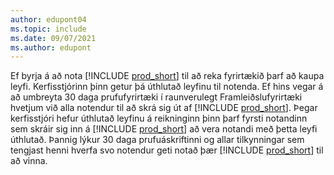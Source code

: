 ```yaml
---
author: edupont04
ms.topic: include
ms.date: 09/07/2021
ms.author: edupont
---
```

Ef byrja á að nota [!INCLUDE [prod_short](../includes/prod_short.md)] til að reka fyrirtækið þarf að kaupa leyfi. Kerfisstjórinn þinn getur þá úthlutað leyfinu til notenda. Ef hins vegar á að umbreyta 30 daga prufufyrirtæki í raunverulegt Framleiðslufyrirtæki hvetjum við alla notendur til að skrá sig út af [!INCLUDE [prod_short](../includes/prod_short.md)]. Þegar kerfisstjóri hefur úthlutað leyfinu á reikninginn þinn þarf fyrsti notandinn sem skráir sig inn á [!INCLUDE [prod_short](../includes/prod_short.md)] að vera notandi með þetta leyfi úthlutað. Þannig lýkur 30 daga prufuáskriftinni og allar tilkynningar sem tengjast henni hverfa svo notendur geti notað þær [!INCLUDE [prod_short](../includes/prod_short.md)] til að vinna.
